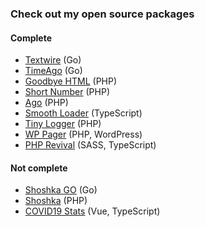 ### Check out my open source packages

#### Complete
- [Textwire](https://github.com/textwire/textwire) (Go)
- [TimeAgo](https://github.com/SerhiiCho/timeago) (Go)
- [Goodbye HTML](https://github.com/SerhiiCho/goodbye-html) (PHP)
- [Short Number](https://github.com/SerhiiCho/short-number) (PHP)
- [Ago](https://github.com/SerhiiCho/ago) (PHP)
- [Smooth Loader](https://github.com/smooth-loader/smooth-loader) (TypeScript)
- [Tiny Logger](https://github.com/SerhiiCho/tiny-logger) (PHP)
- [WP Pager](https://github.com/wp-pager/wp-pager) (PHP, WordPress)
- [PHP Revival](https://github.com/php-revival/php-revival) (SASS, TypeScript)

#### Not complete
- [Shoshka GO](https://github.com/SerhiiCho/shoshka-go) (Go)
- [Shoshka](https://github.com/SerhiiCho/shoshka) (PHP)
- [COVID19 Stats](https://github.com/SerhiiCho/covid19-stats) (Vue, TypeScript)
